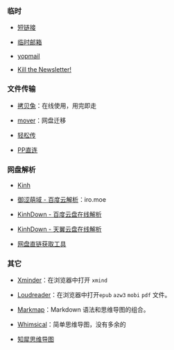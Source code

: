 ### 临时

- [短链接](http://gg.gg/)

- [临时邮箱](https://www.linshiyouxiang.net/)

- [yopmail](http://www.yopmail.com/zh/)

- [Kill the Newsletter!](https://kill-the-newsletter.com/)

### 文件传输

- [拷贝兔](https://cp.anyknew.com/)：在线使用，用完即走

- [mover](https://app.mover.io/)：网盘迁移

- [轻松传](https://easychuan.cn/)

- [PP直连](https://www.ppzhilian.com/)

### 网盘解析

- [Kinh](https://www.kinh.cc/)

- [御涩萌域 - 百度云解析](https://pan.iro.moe/)：iro.moe

- [KinhDown - 百度云盘在线解析](https://baidu.kinh.cc/?Type=LinkParsing)

- [KinhDown - 天翼云盘在线解析](https://189.kinh.cc/?Type=LinkParsing)

- [网盘直链获取工具](https://link.gimhoy.com/)

### 其它

- [Xminder](https://xiaojuzi.fun/Xminder/edit.html)：在浏览器中打开 `xmind`

- [Loudreader](https://www.loudreader.com/)：在浏览器中打开`epub` `azw3` `mobi` `pdf` 文件。

- [Markmap](https://markmap.js.org/)：Markdown 语法和思维导图的组合。

- [Whimsical](https://whimsical.com/)：简单思维导图，没有多余的

- [知犀思维导图](https://www.zhixi.com/)